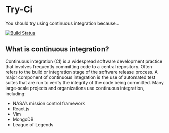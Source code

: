 # Try-Ci
You should try using continuous integration because...

[![Build Status](https://travis-ci.org/games9909/try-ci.svg?branch=master)](https://travis-ci.org/james9909/try-ci)


## What is continuous integration?
Continuous integration (CI) is a widespread software development practice that involves frequently committing code to a central repository.
Often refers to the build or integration stage of the software release process.
A major component of continuous integration is the use of automated test suites that are run to verify the integrity of the code being committed.
Many large-scale projects and organizations use continuous integration, including:
- NASA’s mission control framework
- React.js
- Vim
- MongoDB
- League of Legends

